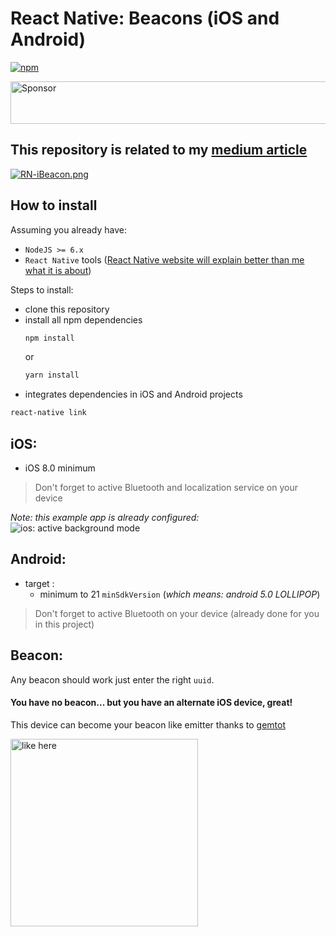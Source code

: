 React Native: Beacons (iOS and Android)
======
[![npm](https://img.shields.io/npm/l/express.svg?maxAge=2592000)](https://github.com/MacKentoch/BlindconApp)

<a target='_blank' rel='nofollow' href='https://app.codesponsor.io/link/Mp96tCWH2KdajZuBzqB6jwj8/MacKentoch/BlindconApp'>
  <img alt='Sponsor' width='888' height='68' src='https://app.codesponsor.io/embed/Mp96tCWH2KdajZuBzqB6jwj8/MacKentoch/BlindconApp.svg' />
</a>

## This repository is related to my [medium article](https://medium.com/@erwan.datin/mmazzarolohow-to-play-with-ibeacons-in-a-react-native-application-5cef754b2edc#.jsz0loalm)
[![RN-iBeacon.png](RN-iBeacon.png)](https://medium.com/@erwan.datin/mmazzarolohow-to-play-with-ibeacons-in-a-react-native-application-5cef754b2edc#.jsz0loalm)

## How to install

Assuming you already have:
- `NodeJS >= 6.x`
- `React Native` tools ([React Native website will explain better than me what it is about](https://facebook.github.io/react-native/docs/getting-started.html))

Steps to install:
- clone this repository
- install all npm dependencies
  ```bash
  npm install
  ```
  or
  ```javascript
  yarn install
  ```
- integrates dependencies in iOS and Android projects
```bash
react-native link
```

## iOS:
- iOS 8.0 minimum

> Don't forget to active Bluetooth and localization service on your device

*Note: this example app is already configured:*
![ios: active background mode](./bgmode.gif)

## Android:
- target :
  - minimum to 21 `minSdkVersion` (*which means: android 5.0 LOLLIPOP*)

> Don't forget to active Bluetooth on your device (already done for you in this project)

## Beacon:

Any beacon should work just enter the right `uuid`.

#### You have no beacon... but you have an alternate iOS device, great!

This device can become your beacon like emitter thanks to [gemtot](https://github.com/gemtot/iBeacon)

<img alt="like here" src="./gemtot-beacon-emitter-app.PNG" width=300px />

